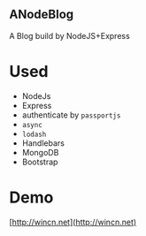 ANodeBlog
----
A Blog build by NodeJS+Express

# Used
- NodeJs
- Express
 - authenticate by `passportjs` 
 - `async`
 - `lodash`
- Handlebars
- MongoDB
- Bootstrap

# Demo
[http://wincn.net](http://wincn.net)
